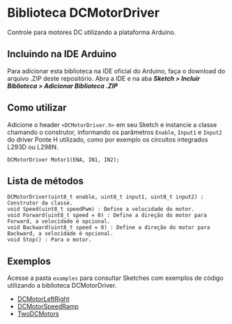 # Biblioteca DCMotorDriver

Controle para motores DC utilizando a plataforma Arduino.

## Incluindo na IDE Arduino
Para adicionar esta biblioteca na IDE oficial do Arduino, faça o download do arquivo .ZIP deste repositório. Abra a IDE e na aba ***Sketch > Incluir Biblioteca > Adicionar Biblioteca .ZIP*** 

## Como utilizar
Adicione o header `<DCMotorDriver.h>` em seu Sketch e instancie a classe chamando o construtor, informando os parâmetros `Enable`, `Input1` e `Input2` do driver Ponte H utilizado, como por exemplo os circuitos integrados L293D ou L298N.

    DCMotorDriver Motor1(ENA, IN1, IN2);

## Lista de métodos

    DCMotorDriver(uint8_t enable, uint8_t input1, uint8_t input2) : Construtor da classe.
	void Speed(uint8_t speedPwm) : Define a velocidade do motor.
	void Forward(uint8_t speed = 0) : Define a direção do motor para Forward, a velocidade é opcional.
	void Backward(uint8_t speed = 0) : Define a direção do motor para Backward, a velocidade é opcional.
	void Stop() : Para o motor.

## Exemplos
Acesse a pasta `examples` para consultar Sketches com exemplos de código utilizando a biblioteca DCMotorDriver.

 - [DCMotorLeftRight](https://github.com/anapaulamessina/DCMotorDriver/blob/master/examples/DCMotorLeftRight/DCMotorLeftRight.ino)
 - [DCMotorSpeedRamp](https://github.com/anapaulamessina/DCMotorDriver/blob/master/examples/DCMotorSpeedRamp/DCMotorSpeedRamp.ino)
 - [TwoDCMotors](https://github.com/anapaulamessina/DCMotorDriver/blob/master/examples/TwoDCMotors/TwoDCMotors.ino)
